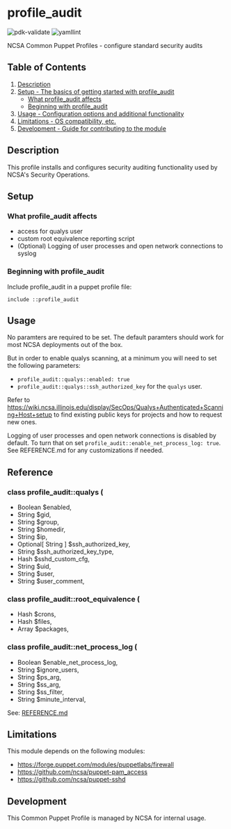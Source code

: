 # profile_audit

![pdk-validate](https://github.com/ncsa/puppet-profile_audit/workflows/pdk-validate/badge.svg)
![yamllint](https://github.com/ncsa/puppet-profile_audit/workflows/yamllint/badge.svg)

NCSA Common Puppet Profiles - configure standard security audits

## Table of Contents

1. [Description](#description)
1. [Setup - The basics of getting started with profile_audit](#setup)
    * [What profile_audit affects](#what-profile_audit-affects)
    * [Beginning with profile_audit](#beginning-with-profile_audit)
1. [Usage - Configuration options and additional functionality](#usage)
1. [Limitations - OS compatibility, etc.](#limitations)
1. [Development - Guide for contributing to the module](#development)

## Description

This profile installs and configures security auditing functionality used by NCSA's Security Operations.

## Setup

### What profile_audit affects

* access for qualys user
* custom root equivalence reporting script
* (Optional) Logging of user processes and open network connections to syslog

### Beginning with profile_audit

Include profile_audit in a puppet profile file:
```
include ::profile_audit
```

## Usage

No paramters are required to be set. The default paramters should work for most NCSA deployments out of the box.

But in order to enable qualys scanning, at a minimum you will need to set the following parameters:
* `profile_audit::qualys::enabled: true`
* `profile_audit::qualys::ssh_authorized_key` for the `qualys` user.

Refer to https://wiki.ncsa.illinois.edu/display/SecOps/Qualys+Authenticated+Scanning+Host+setup to find existing public keys for projects and how to request new ones.

Logging of user processes and open network connections is disabled by default. To turn that on set `profile_audit::enable_net_process_log: true`. See REFERENCE.md for any customizations if needed.

## Reference

### class profile_audit::qualys (
-  Boolean            $enabled,
-  String             $gid,
-  String             $group,
-  String             $homedir,
-  String             $ip,
-  Optional[ String ] $ssh_authorized_key,
-  String             $ssh_authorized_key_type,
-  Hash               $sshd_custom_cfg,
-  String             $uid,
-  String             $user,
-  String             $user_comment,
### class profile_audit::root_equivalence (
-  Hash $crons,
-  Hash $files,
-  Array $packages,
### class profile_audit::net_process_log (
-  Boolean $enable_net_process_log,
-  String $ignore_users,
-  String $ps_arg,
-  String $ss_arg,
-  String $ss_filter,
-  String $minute_interval,

See: [REFERENCE.md](REFERENCE.md)

## Limitations

This module depends on the following modules:
- https://forge.puppet.com/modules/puppetlabs/firewall
- https://github.com/ncsa/puppet-pam_access
- https://github.com/ncsa/puppet-sshd

## Development

This Common Puppet Profile is managed by NCSA for internal usage.
